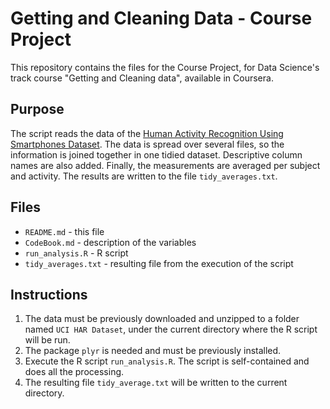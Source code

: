 # Getting and Cleaning Data - Course Project

This repository contains the files for the Course Project, for Data Science's track course "Getting and Cleaning data", available in Coursera.

## Purpose
The script reads the data of the [Human Activity Recognition Using Smartphones Dataset](http://archive.ics.uci.edu/ml/datasets/Human+Activity+Recognition+Using+Smartphones).
The data is spread over several files, so the information is joined together in one tidied dataset.
Descriptive column names are also added.
Finally, the measurements are averaged per subject and activity.
The results are written to the file `tidy_averages.txt`.

## Files
- `README.md`         - this file
- `CodeBook.md`       - description of the variables
- `run_analysis.R`    - R script
- `tidy_averages.txt` - resulting file from the execution of the script

## Instructions
1. The data must be previously downloaded and unzipped to a folder named `UCI HAR Dataset`, under the current directory where the R script will be run.
2. The package `plyr` is needed and must be previously installed.
3. Execute the R script `run_analysis.R`. The script is self-contained and does all the processing.
4. The resulting file `tidy_average.txt` will be written to the current directory.
